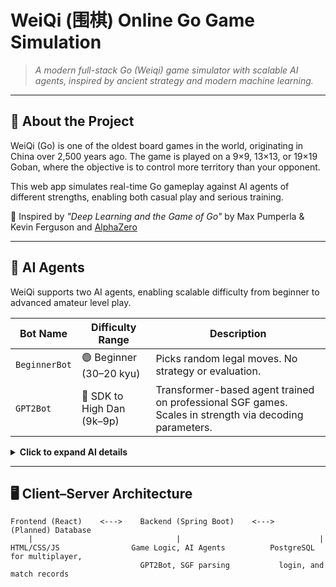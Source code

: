 # WeiQi (围棋) Online Go Game Simulation

> _A modern full-stack Go (Weiqi) game simulator with scalable AI agents, inspired by ancient strategy and modern machine learning._

---

## 🧠 About the Project

WeiQi (Go) is one of the oldest board games in the world, originating in China over 2,500 years ago. The game is played on a 9×9, 13×13, or 19×19 Goban, where the objective is to control more territory than your opponent.

This web app simulates real-time Go gameplay against AI agents of different strengths, enabling both casual play and serious training.

📜 Inspired by *"Deep Learning and the Game of Go"* by Max Pumperla & Kevin Ferguson and [AlphaZero](https://arxiv.org/pdf/1712.01815)

---

## 🤖 AI Agents

WeiQi supports two AI agents, enabling scalable difficulty from beginner to advanced amateur level play.

| Bot Name      | Difficulty Range        | Description |
|---------------|--------------------------|-------------|
| `BeginnerBot` | 🟢 Beginner (30–20 kyu)   | Picks random legal moves. No strategy or evaluation. |
| `GPT2Bot`     | 🔴 SDK to High Dan (9k–9p) | Transformer-based agent trained on professional SGF games. Scales in strength via decoding parameters. |

<details>
<summary><strong>Click to expand AI details</strong></summary>

### 🟢 BeginnerBot
- Selects random legal moves without strategic evaluation.
- Ideal for new players or debugging.

### 🔴 GPT2Bot
- Powered by a fine-tuned GPT-2 model trained on thousands of SGF-formatted professional Go games.
- Treats board positions as token sequences, learning tactical and strategic patterns like a language model.
- Scales in strength by adjusting:
  - 🔥 **Decoding temperature** (controls randomness)
  - 🧠 **Move filtering** (filters out weak/legal-only moves)
  - 🎲 **Top-k / Top-p sampling** (controls search breadth)
- Replaces the need for multiple classical AI systems like MCTS or CNNs.
- Integration: `GPT2Client.java` (Spring Boot) ↔ `GPT2Predict.py` (Python)

</details>

---

## 🖥️ Client–Server Architecture

```plaintext
Frontend (React)    <--->    Backend (Spring Boot)    <--->    (Planned) Database
    |                                |                               |
HTML/CSS/JS                Game Logic, AI Agents          PostgreSQL for multiplayer,
                             GPT2Bot, SGF parsing           login, and match records